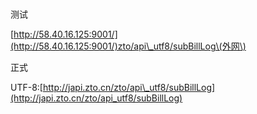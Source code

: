 # 



测试

[http://58.40.16.125:9001/](http://58.40.16.125:9001/)zto/api\_utf8/subBillLog\(外网\)

正式

UTF-8:[http://japi.zto.cn/zto/api\_utf8/subBillLog](http://japi.zto.cn/zto/api_utf8/subBillLog)


